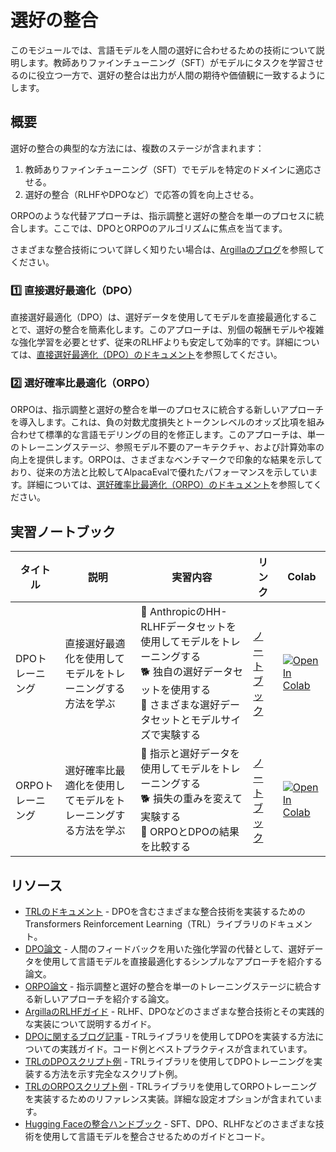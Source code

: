 # 選好の整合

このモジュールでは、言語モデルを人間の選好に合わせるための技術について説明します。教師ありファインチューニング（SFT）がモデルにタスクを学習させるのに役立つ一方で、選好の整合は出力が人間の期待や価値観に一致するようにします。

## 概要

選好の整合の典型的な方法には、複数のステージが含まれます：
1. 教師ありファインチューニング（SFT）でモデルを特定のドメインに適応させる。
2. 選好の整合（RLHFやDPOなど）で応答の質を向上させる。

ORPOのような代替アプローチは、指示調整と選好の整合を単一のプロセスに統合します。ここでは、DPOとORPOのアルゴリズムに焦点を当てます。

さまざまな整合技術について詳しく知りたい場合は、[Argillaのブログ](https://argilla.io/blog/mantisnlp-rlhf-part-8)を参照してください。

### 1️⃣ 直接選好最適化（DPO）

直接選好最適化（DPO）は、選好データを使用してモデルを直接最適化することで、選好の整合を簡素化します。このアプローチは、別個の報酬モデルや複雑な強化学習を必要とせず、従来のRLHFよりも安定して効率的です。詳細については、[直接選好最適化（DPO）のドキュメント](./dpo.md)を参照してください。

### 2️⃣ 選好確率比最適化（ORPO）

ORPOは、指示調整と選好の整合を単一のプロセスに統合する新しいアプローチを導入します。これは、負の対数尤度損失とトークンレベルのオッズ比項を組み合わせて標準的な言語モデリングの目的を修正します。このアプローチは、単一のトレーニングステージ、参照モデル不要のアーキテクチャ、および計算効率の向上を提供します。ORPOは、さまざまなベンチマークで印象的な結果を示しており、従来の方法と比較してAlpacaEvalで優れたパフォーマンスを示しています。詳細については、[選好確率比最適化（ORPO）のドキュメント](./orpo.md)を参照してください。

## 実習ノートブック

| タイトル | 説明 | 実習内容 | リンク | Colab |
|-------|-------------|----------|------|-------|
| DPOトレーニング | 直接選好最適化を使用してモデルをトレーニングする方法を学ぶ | 🐢 AnthropicのHH-RLHFデータセットを使用してモデルをトレーニングする<br>🐕 独自の選好データセットを使用する<br>🦁 さまざまな選好データセットとモデルサイズで実験する | [ノートブック](./notebooks/dpo_finetuning_example.ipynb) | <a target="_blank" href="https://colab.research.google.com/github/huggingface/smol-course/blob/main/2_preference_alignment/notebooks/dpo_finetuning_example.ipynb"><img src="https://colab.research.google.com/assets/colab-badge.svg" alt="Open In Colab"/></a> |
| ORPOトレーニング | 選好確率比最適化を使用してモデルをトレーニングする方法を学ぶ | 🐢 指示と選好データを使用してモデルをトレーニングする<br>🐕 損失の重みを変えて実験する<br>🦁 ORPOとDPOの結果を比較する | [ノートブック](./notebooks/orpo_finetuning_example.ipynb) | <a target="_blank" href="https://colab.research.google.com/github/huggingface/smol-course/blob/main/2_preference_alignment/notebooks/orpo_finetuning_example.ipynb"><img src="https://colab.research.google.com/assets/colab-badge.svg" alt="Open In Colab"/></a> |

## リソース

- [TRLのドキュメント](https://huggingface.co/docs/trl/index) - DPOを含むさまざまな整合技術を実装するためのTransformers Reinforcement Learning（TRL）ライブラリのドキュメント。
- [DPO論文](https://arxiv.org/abs/2305.18290) - 人間のフィードバックを用いた強化学習の代替として、選好データを使用して言語モデルを直接最適化するシンプルなアプローチを紹介する論文。
- [ORPO論文](https://arxiv.org/abs/2403.07691) - 指示調整と選好の整合を単一のトレーニングステージに統合する新しいアプローチを紹介する論文。
- [ArgillaのRLHFガイド](https://argilla.io/blog/mantisnlp-rlhf-part-8/) - RLHF、DPOなどのさまざまな整合技術とその実践的な実装について説明するガイド。
- [DPOに関するブログ記事](https://huggingface.co/blog/dpo-trl) - TRLライブラリを使用してDPOを実装する方法についての実践ガイド。コード例とベストプラクティスが含まれています。
- [TRLのDPOスクリプト例](https://github.com/huggingface/trl/blob/main/examples/scripts/dpo.py) - TRLライブラリを使用してDPOトレーニングを実装する方法を示す完全なスクリプト例。
- [TRLのORPOスクリプト例](https://github.com/huggingface/trl/blob/main/examples/scripts/orpo.py) - TRLライブラリを使用してORPOトレーニングを実装するためのリファレンス実装。詳細な設定オプションが含まれています。
- [Hugging Faceの整合ハンドブック](https://github.com/huggingface/alignment-handbook) - SFT、DPO、RLHFなどのさまざまな技術を使用して言語モデルを整合させるためのガイドとコード。
